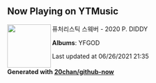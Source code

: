 ## Now Playing on YTMusic

[<img align="left" width="100" src="https://lh3.googleusercontent.com/gLW8V7RZCYl55_q78vp_G6vOmSknnpeJn6Ju-dfNOvMEXKpnAgFzsX4c_2z_MCgyGifwzxzha0yoJhGQ">](https://music.youtube.com/watch?v=zNpn9g2X9Ac)

퓨처리스틱 스웨버 - 2020 P. DIDDY

**Albums**: YFGOD

Last updated at 06/26/2021 21:35

#### Generated with [20chan/github-now](https://github.com/20chan/github-now)
